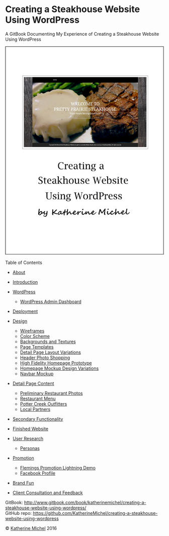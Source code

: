 # Creating a Steakhouse Website Using WordPress

A GitBook Documenting My Experience of Creating a Steakhouse Website Using WordPress

![](cover.jpg)

Table of Contents
* [About](README.md)
* [Introduction](introduction.md)
* [WordPress](wordpress/wordpress.md)
  * [WordPress Admin Dashboard](wordpress/wordpress-admin-dashboard.md)
* [Deployment](deployment.md)
* [Design](design/design.md)
  * [Wireframes](design/wireframes.md)
  * [Color Scheme](design/color-scheme.md)
  * [Backgrounds and Textures](design/backgrounds-and-textures.md)
  * [Page Templates](design/page-templates.md)
  * [Detail Page Layout Variations](design/detail-page-layout-variations.md)
  * [Header Photo Shopping](design/header-photo-shopping.md)
  * [High Fidelity Homepage Prototype](design/high-fidelity-homepage-prototype.md)
  * [Homepage Mockup Design Variations](design/homepage-mockup-design-variations.md)
  * [Navbar Mockup](design/navbar-mockup.md)
* [Detail Page Content](design/detail-page-content.md)
  * [Preliminary Restaurant Photos](preliminary-restaurant-photos/preliminary-restaurant-photos.md)
  * [Restaurant Menu](restaurant-menu/restaurant-menu.md)
  * [Potter Creek Outfitters](potter-creek-outfitters/potter-creek-outfitters.md)
  * [Local Partners](local-partners/local-partners.md)
* [Secondary Functionality](design/secondary-functionality.md)
* [Finished Website](finished-website/finished-website.md)

* [User Research](user-research/user-research.md)
  * [Personas](user-research/personas.md) 
* [Promotion](promotion/promotion.md)
  * [Flemings Promotion Lightning Demo](promotion/flemings-promotion-lightning-demo.md)
  * [Facebook Profile](promotion/facebook-profile.md)
* [Brand Fun](brand-fun.md)
* [Client Consultation and Feedback](client-consultation-and-feedback.md)

GitBook: http://www.gitbook.com/book/katherinemichel/creating-a-steakhouse-website-using-wordpress/
<br> 
GitHub repo: https://github.com/KatherineMichel/creating-a-steakhouse-website-using-wordpress

© [Katherine Michel](http://katherinemichel.github.io) 2016


